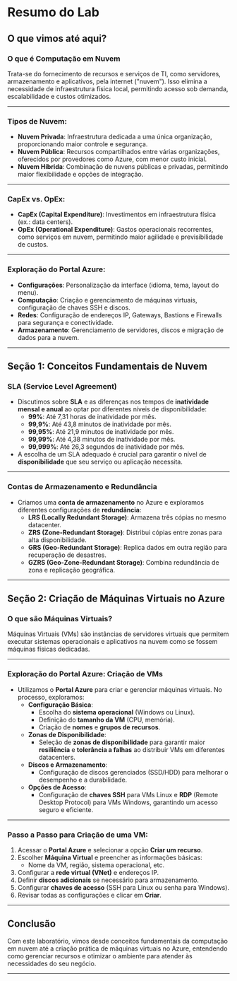 # Resumo do Lab

## O que vimos até aqui?

### O que é Computação em Nuvem
Trata-se do fornecimento de recursos e serviços de TI, como servidores, armazenamento e aplicativos, pela internet ("nuvem"). Isso elimina a necessidade de infraestrutura física local, permitindo acesso sob demanda, escalabilidade e custos otimizados.

---

### Tipos de Nuvem:
- **Nuvem Privada**: Infraestrutura dedicada a uma única organização, proporcionando maior controle e segurança.
- **Nuvem Pública**: Recursos compartilhados entre várias organizações, oferecidos por provedores como Azure, com menor custo inicial.
- **Nuvem Híbrida**: Combinação de nuvens públicas e privadas, permitindo maior flexibilidade e opções de integração.

---

### CapEx vs. OpEx:
- **CapEx (Capital Expenditure)**: Investimentos em infraestrutura física (ex.: data centers).
- **OpEx (Operational Expenditure)**: Gastos operacionais recorrentes, como serviços em nuvem, permitindo maior agilidade e previsibilidade de custos.

---

### Exploração do Portal Azure:
- **Configurações**: Personalização da interface (idioma, tema, layout do menu).
- **Computação**: Criação e gerenciamento de máquinas virtuais, configuração de chaves SSH e discos.
- **Redes**: Configuração de endereços IP, Gateways, Bastions e Firewalls para segurança e conectividade.
- **Armazenamento**: Gerenciamento de servidores, discos e migração de dados para a nuvem.

---

## Seção 1: Conceitos Fundamentais de Nuvem

### SLA (Service Level Agreement)
- Discutimos sobre **SLA** e as diferenças nos tempos de **inatividade mensal e anual** ao optar por diferentes níveis de disponibilidade:
  - **99%**: Até 7,31 horas de inatividade por mês.
  - **99,9%**: Até 43,8 minutos de inatividade por mês.
  - **99,95%**: Até 21,9 minutos de inatividade por mês.
  - **99,99%**: Até 4,38 minutos de inatividade por mês.
  - **99,999%**: Até 26,3 segundos de inatividade por mês.
- A escolha de um SLA adequado é crucial para garantir o nível de **disponibilidade** que seu serviço ou aplicação necessita.

---

### Contas de Armazenamento e Redundância
- Criamos uma **conta de armazenamento** no Azure e exploramos diferentes configurações de **redundância**:
  - **LRS (Locally Redundant Storage)**: Armazena três cópias no mesmo datacenter.
  - **ZRS (Zone-Redundant Storage)**: Distribui cópias entre zonas para alta disponibilidade.
  - **GRS (Geo-Redundant Storage)**: Replica dados em outra região para recuperação de desastres.
  - **GZRS (Geo-Zone-Redundant Storage)**: Combina redundância de zona e replicação geográfica.

---

## Seção 2: Criação de Máquinas Virtuais no Azure

### O que são Máquinas Virtuais?
Máquinas Virtuais (VMs) são instâncias de servidores virtuais que permitem executar sistemas operacionais e aplicativos na nuvem como se fossem máquinas físicas dedicadas.

---

### Exploração do Portal Azure: Criação de VMs
- Utilizamos o **Portal Azure** para criar e gerenciar máquinas virtuais. No processo, exploramos:
  - **Configuração Básica**:
    - Escolha do **sistema operacional** (Windows ou Linux).
    - Definição do **tamanho da VM** (CPU, memória).
    - Criação de **nomes** e **grupos de recursos**.
  - **Zonas de Disponibilidade**:
    - Seleção de **zonas de disponibilidade** para garantir maior **resiliência** e **tolerância a falhas** ao distribuir VMs em diferentes datacenters.
  - **Discos e Armazenamento**:
    - Configuração de discos gerenciados (SSD/HDD) para melhorar o desempenho e a durabilidade.
  - **Opções de Acesso**:
    - Configuração de **chaves SSH** para VMs Linux e **RDP** (Remote Desktop Protocol) para VMs Windows, garantindo um acesso seguro e eficiente.

---

### Passo a Passo para Criação de uma VM:
1. Acessar o **Portal Azure** e selecionar a opção **Criar um recurso**.
2. Escolher **Máquina Virtual** e preencher as informações básicas:
   - Nome da VM, região, sistema operacional, etc.
3. Configurar a **rede virtual (VNet)** e endereços IP.
4. Definir **discos adicionais** se necessário para armazenamento.
5. Configurar **chaves de acesso** (SSH para Linux ou senha para Windows).
6. Revisar todas as configurações e clicar em **Criar**.

---

## Conclusão
Com este laboratório, vimos desde conceitos fundamentais da computação em nuvem até a criação prática de máquinas virtuais no Azure, entendendo como gerenciar recursos e otimizar o ambiente para atender às necessidades do seu negócio.

---
